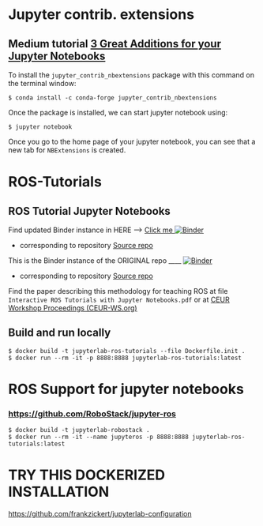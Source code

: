 # Jupyter contrib. extensions
## Medium tutorial [3 Great Additions for your Jupyter Notebooks](https://towardsdatascience.com/three-great-additions-for-your-jupyter-notebooks-cd7373b00e96)

To install the `jupyter_contrib_nbextensions` package with this command on the terminal window:
```
$ conda install -c conda-forge jupyter_contrib_nbextensions
```
Once the package is installed, we can start jupyter notebook using:
```
$ jupyter notebook
```
Once you go to the home page of your jupyter notebook, you can see that a new tab for `NBExtensions` is created.

# ROS-Tutorials
## ROS Tutorial Jupyter Notebooks

Find updated Binder instance in HERE --> [Click me ![Binder](https://mybinder.org/badge_logo.svg)](https://mybinder.org/v2/gh/therobotacademy/ROS-Tutorials/master)
- corresponding to repository [Source repo](https://github.com/therobotacademy/ROS-Tutorials)

This is the Binder instance of the ORIGINAL repo ____  [![Binder](https://mybinder.org/badge.svg)](https://mybinder.org/v2/gh/RobInLabUJI/ROS-Tutorials/master?urlpath=lab)
- corresponding to repository [Source repo](https://github.com/RobInLabUJI/ROS-Tutorials)

Find the paper describing this methodology for teaching ROS at file `Interactive ROS Tutorials with Jupyter Notebooks.pdf`
or at [CEUR Workshop Proceedings (CEUR-WS.org)](http://ceur-ws.org/Vol-2329/paper-01.pdf)

## Build and run locally
```
$ docker build -t jupyterlab-ros-tutorials --file Dockerfile.init .
$ docker run --rm -it -p 8888:8888 jupyterlab-ros-tutorials:latest
```

# ROS Support for jupyter notebooks
### https://github.com/RoboStack/jupyter-ros
```
$ docker build -t jupyterlab-robostack .
$ docker run --rm -it --name jupyteros -p 8888:8888 jupyterlab-ros-tutorials:latest
```

# TRY THIS DOCKERIZED INSTALLATION

https://github.com/frankzickert/jupyterlab-configuration